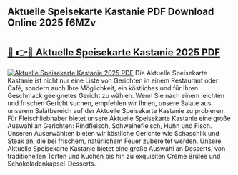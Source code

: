 ## Aktuelle Speisekarte Kastanie PDF Download Online 2025 f6MZv

# <h2><a href="http://gcc0lam.nevu.top/?p=Aktuelle+Speisekarte+Kastanie">🔗 👉🔴 Aktuelle Speisekarte Kastanie 2025 PDF</a></h2>

[![Aktuelle Speisekarte Kastanie 2025 PDF](https://i.imgur.com/dBaPXMq.png)](http://gcc0lam.nevu.top/?p=Aktuelle+Speisekarte+Kastanie)
Die Aktuelle Speisekarte Kastanie ist nicht nur eine Liste von Gerichten in einem Restaurant oder Café, sondern auch Ihre Möglichkeit, ein köstliches und für Ihren Geschmack geeignetes Gericht zu wählen. Wenn Sie nach einem leichten und frischen Gericht suchen, empfehlen wir Ihnen, unsere Salate aus unserem Salatbereich auf der Aktuelle Speisekarte Kastanie zu probieren. Für Fleischliebhaber bietet unsere Aktuelle Speisekarte Kastanie eine große Auswahl an Gerichten: Rindfleisch, Schweinefleisch, Huhn und Fisch. Unseren Auserwählten bieten wir köstliche Gerichte wie Schaschlik und Steak an, die bei frischem, natürlichem Feuer zubereitet werden. Unsere Aktuelle Speisekarte Kastanie bietet eine große Auswahl an Desserts, von traditionellen Torten und Kuchen bis hin zu exquisiten Crème Brûlée und Schokoladenkapsel-Desserts.
